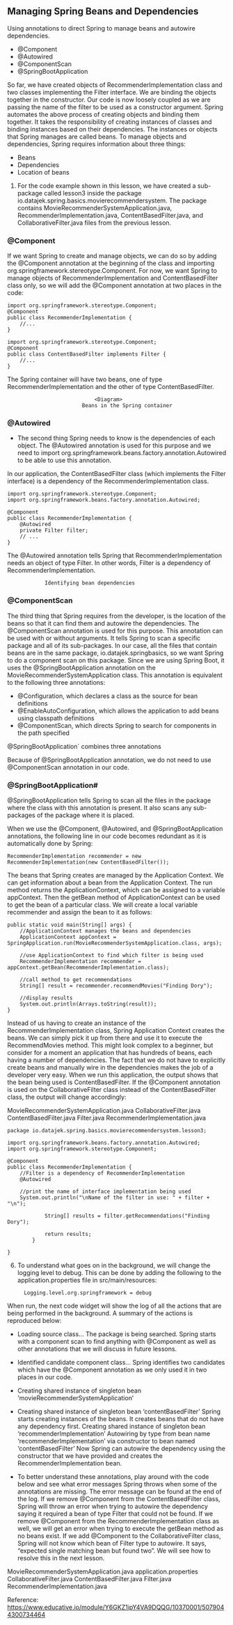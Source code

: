 ## Managing Spring Beans and Dependencies
Using annotations to direct Spring to manage beans and autowire dependencies.
- @Component
- @Autowired
- @ComponentScan
- @SpringBootApplication

So far, we have created objects of RecommenderImplementation class and two classes implementing the Filter interface. We are binding the objects together in the constructor. Our code is now loosely coupled as we are passing the name of the filter to be used as a constructor argument.
Spring automates the above process of creating objects and binding them together. It takes the responsibility of creating instances of classes and binding instances based on their dependencies. The instances or objects that Spring manages are called beans. To manage objects and dependencies, Spring requires information about three things:
- Beans
- Dependencies
- Location of beans

1. For the code example shown in this lesson, we have created a sub-package called lesson3 inside the package io.datajek.spring.basics.movierecommendersystem.
The package contains MovieRecommenderSystemApplication.java, RecommenderImplementation.java, ContentBasedFilter.java, and CollaborativeFilter.java files from the previous lesson.

###  @Component
If we want Spring to create and manage objects, we can do so by adding the @Component annotation at the beginning of the class and importing org.springframework.stereotype.Component.
For now, we want Spring to manage objects of RecommenderImplementation and ContentBasedFilter class only, so we will add the @Component annotation at two places in the code:

    import org.springframework.stereotype.Component;
    @Component
    public class RecommenderImplementation {
        //...
    }

    import org.springframework.stereotype.Component;
    @Component
    public class ContentBasedFilter implements Filter {
        //...
    }

The Spring container will have two beans, one of type RecommenderImplementation and the other of type ContentBasedFilter.

                                <Diagram>
                            Beans in the Spring container

### @Autowired
- The second thing Spring needs to know is the dependencies of each object. The @Autowired annotation is used for this purpose and we need to import org.springframework.beans.factory.annotation.Autowired to be able to use this annotation.

In our application, the ContentBasedFilter class (which implements the Filter interface) is a dependency of the RecommenderImplementation class.

    import org.springframework.stereotype.Component;
    import org.springframework.beans.factory.annotation.Autowired;
    
    @Component
    public class RecommenderImplementation {
        @Autowired
        private Filter filter;
        // ...
    }

The @Autowired annotation tells Spring that RecommenderImplementation needs an object of type Filter. In other words, Filter is a dependency of RecommenderImplementation.


                Identifying bean dependencies

### @ComponentScan
The third thing that Spring requires from the developer, is the location of the beans so that it can find them and autowire the dependencies. The @ComponentScan annotation is used for this purpose. This annotation can be used with or without arguments. It tells Spring to scan a specific package and all of its sub-packages. In our case, all the files that contain beans are in the same package, io.datajek.springbasics, so we want Spring to do a component scan on this package.
Since we are using Spring Boot, it uses the @SpringBootApplication annotation on the MovieRecommenderSystemApplication class. This annotation is equivalent to the following three annotations:

- @Configuration, which declares a class as the source for bean definitions
- @EnableAutoConfiguration, which allows the application to add beans using classpath definitions
- @ComponentScan, which directs Spring to search for components in the path specified

@SpringBootApplication` combines three annotations

Because of @SpringBootApplication annotation, we do not need to use @ComponentScan annotation in our code.

### @SpringBootApplication#
@SpringBootApplication tells Spring to scan all the files in the package where the class with this annotation is present. It also scans any sub-packages of the package where it is placed.

When we use the @Component, @Autowired, and @SpringBootApplication annotations, the following line in our code becomes redundant as it is automatically done by Spring:
    
    RecommenderImplementation recommender = new RecommenderImplementation(new ContentBasedFilter());

The beans that Spring creates are managed by the Application Context. We can get information about a bean from the Application Context. The run method returns the ApplicationContext, which can be assigned to a variable appContext. Then the getBean method of ApplicationContext can be used to get the bean of a particular class. We will create a local variable recommender and assign the bean to it as follows:

    public static void main(String[] args) {
        //ApplicationContext manages the beans and dependencies
        ApplicationContext appContext = SpringApplication.run(MovieRecommenderSystemApplication.class, args);
    
        //use ApplicationContext to find which filter is being used
        RecommenderImplementation recommender = appContext.getBean(RecommenderImplementation.class);  
        
        //call method to get recommendations
        String[] result = recommender.recommendMovies("Finding Dory");
        
        //display results 
        System.out.println(Arrays.toString(result));
    }

Instead of us having to create an instance of the RecommenderImplementation class, Spring Application Context creates the beans. We can simply pick it up from there and use it to execute the RecommendMovies method.
This might look complex to a beginner, but consider for a moment an application that has hundreds of beans, each having a number of dependencies. The fact that we do not have to explicitly create beans and manually wire in the dependencies makes the job of a developer very easy.
When we run this application, the output shows that the bean being used is ContentBasedFilter. If the @Component annotation is used on the CollaborativeFilter class instead of the ContentBasedFilter class, the output will change accordingly:

MovieRecommenderSystemApplication.java
CollaborativeFilter.java
ContentBasedFilter.java
Filter.java
RecommenderImplementation.java

    package io.datajek.spring.basics.movierecommendersystem.lesson3;    
    
    import org.springframework.beans.factory.annotation.Autowired;
    import org.springframework.stereotype.Component;    
    
    @Component
    public class RecommenderImplementation {
        //Filter is a dependency of RecommenderImplementation
        @Autowired
        
        //print the name of interface implementation being used
        System.out.println("\nName of the filter in use: " + filter + "\n");
        
                String[] results = filter.getRecommendations("Finding Dory");
            
                return results;
            }
    
    }

6. To understand what goes on in the background, we will change the logging level to debug. This can be done by adding the following to the application.properties file in src/main/resources:

         Logging.level.org.springframework = debug

When run, the next code widget will show the log of all the actions that are being performed in the background. A summary of the actions is reproduced below:

- Loading source class…
The package is being searched. Spring starts with a component scan to find anything with @Component as well as other annotations that we will discuss in future lessons.

- Identified candidate component class…
Spring identifies two candidates which have the @Component annotation as we only used it in two places in our code.

- Creating shared instance of singleton bean ‘movieRecommenderSystemApplication’

- Creating shared instance of singleton bean ‘contentBasedFilter’
  Spring starts creating instances of the beans. It creates beans that do not have any dependency first.
  Creating shared instance of singleton bean ‘recommenderImplementation’
  Autowiring by type from bean name ‘recommenderImplementation’ via constructor to bean named ‘contentBasedFilter’
  Now Spring can autowire the dependency using the constructor that we have provided and creates the RecommenderImplementation bean.

- To better understand these annotations, play around with the code below and see what error messages Spring throws when some of the annotations are missing. The error message can be found at the end of the log.
If we remove @Component from the ContentBasedFilter class, Spring will throw an error when trying to autowire the dependency saying it required a bean of type Filter that could not be found.
If we remove @Component from the RecommenderImplementation class as well, we will get an error when trying to execute the getBean method as no beans exist.
If we add @Component to the CollaborativeFilter class, Spring will not know which bean of Filter type to autowire. It says, “expected single matching bean but found two”. We will see how to resolve this in the next lesson.

MovieRecommenderSystemApplication.java
application.properties
CollaborativeFilter.java
ContentBasedFilter.java
Filter.java
RecommenderImplementation.java


Reference:
https://www.educative.io/module/Y6GKZ1ipY4VA9DQQG/10370001/5079044300734464